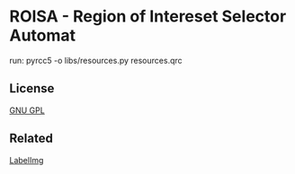 # ROISA - Region of Intereset Selector Automat

run: pyrcc5 -o libs/resources.py resources.qrc

## License
[GNU GPL](https://github.com/MaKaNu/ROISA-Region_of_Interest_Selector_Automat/blob/master/LICENSE)

## Related
[LabelImg](https://github.com/tzutalin/labelImg])

